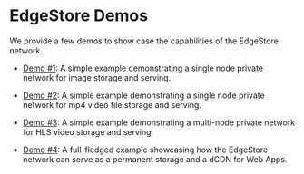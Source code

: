 # EdgeStore Demos

We provide a few demos to show case the capabilities of the EdgeStore network.

* [Demo #1](./image): A simple example demonstrating a single node private network for image storage and serving.

* [Demo #2](./mp4): A simple example demonstrating a single node private network for mp4 video file storage and serving.

* [Demo #3](./hls): A simple example demonstrating a multi-node private network for HLS video storage and serving.

* [Demo #4](./website): A full-fledged example showcasing how the EdgeStore network can serve as a permanent storage and a dCDN for Web Apps.
